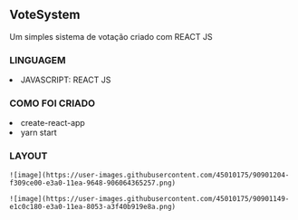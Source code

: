 <h2> VoteSystem </h2>
<p> Um simples sistema de votação criado com REACT JS </p>

<div>
  <h3> LINGUAGEM </h3>
    <li> JAVASCRIPT: REACT JS </li>
</div>
  
<div>
  <h3> COMO FOI CRIADO </h3>
    <li> create-react-app </li>
    <li> yarn start </li>
</div>

<div>
  <h3> LAYOUT </h3>
  
    ![image](https://user-images.githubusercontent.com/45010175/90901204-f309ce00-e3a0-11ea-9648-906064365257.png)
    
    ![image](https://user-images.githubusercontent.com/45010175/90901149-e1c0c180-e3a0-11ea-8053-a3f40b919e8a.png)

</div>
  

  

